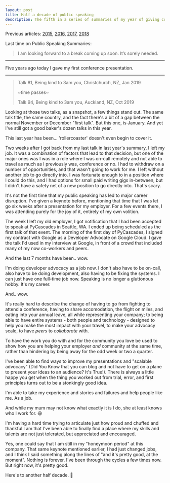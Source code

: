 ```yaml
---
layout: post
title: Half a decade of public speaking
description: The fifth in a series of summaries of my year of giving conference talks.
---
```


Previous articles: [2015](https://glasnt.com/blog/2015/11/04/a-year-of-public-speaking.html), [2016](https://glasnt.com/blog/2016/10/24/another-year-of-public-speaking.html), [2017](https://glasnt.com/blog/2017/10/28/yet-another-year-of-public-speaking.html), [2018](https://glasnt.com/blog/2018/10/27/gosh-another-year-of-public-speaking.html)

Last time on Public Speaking Summaries: 

> I am looking forward to a break coming up soon. It’s sorely needed. 

---

Five years ago today I gave my first conference presentation. 

---

> Talk 81, Being kind to 3am you, Christchurch, NZ, Jan 2019
> 
> ~time passes~
> 
> Talk 94, Being kind to 3am you, Auckland, NZ, Oct 2019

Looking at those two talks, as a snapshot, a few things stand out. The same talk title, the same country, and the fact there's a bit of a gap between the normal November or December "first talk". But this one, is January. And yet I've still got a good baker's dozen talks in this year. 

This last year has been... 'rollercoaster' doesn't even begin to cover it. 

Two weeks after I got back from my last talk in last year's summary, I left my job. It was a combination of factors that lead to that decision, but one of the major ones was I was in a role where I was on-call remotely and not able to travel as much as I previously was, conference or no. I had to withdraw on a number of opportunities, and that wasn't going to work for me. I left without another job to go directly into. I was fortunate enough to in a position where I could do this, and I had options for small paid writing gigs in-between, but I didn't have a safety net of a new position to go directly into. That's scary. 

It's not the first time that my public speaking has led to major career disruption. I've given a keynote before, mentioning that time that I was let go six weeks after a presentation for my employer. For a few events there, I was attending purely for the joy of it, entirely of my own volition. 

The week I left my old employer, I got notification that I had been accepted to speak at PyCascades in Seattle, WA. I ended up being scheduled as the first talk of that event. The morning of the first day of PyCascades, I signed my contract with Google as a Developer Advocate on Google Cloud. I gave the talk I'd used in my interview at Google, in front of a crowd that included many of my now co-workers and peers.

And the last 7 months have been.. wow. 

I'm doing developer advocacy as a job now. I don't also have to be on-call, also have to be doing development, also having to be fixing the systems. I can just have one full-time job now. Speaking is no longer a gluttonous hobby. It's my career. 

And.. wow. 

It's really hard to describe the change of having to go from fighting to attend a conference, having to share accomodation, the flight on miles, and eating into your annual leave, all while representing your company; to being able to have entire systems - both people and technology - designed to help you make the most impact with your travel, to make your advocacy scale, to have *peers* to *collaborate* with. 

To have the work you do with and for the community you love be used to show how you are helping your employer *and* community at the same time, rather than hindering by being away for the odd week or two a quarter. 

I've been able to find ways to improve my presentations and "scalable advocacy" (Did You Know that you can blog and not have to get on a plane to present your ideas to an audience? It's True!). There is always a little happy you get when the thing you worked out from trial, error, and first principles turns out to be a stonkingly good idea. 

I'm able to take my experience and stories and failures and help people like me. As a job. 

And while my mum may not know what exactly it is I do, she at least knows who I work for. 😆

I'm having a hard time trying to articulate just how proud and chuffed and thankful I am that I've been able to finally find a place where my skills and talents are not just tolerated, but appreciated and encouraged. 

Yes, one could say that I am still in my "honeymoon period" at this company. That same keynote mentioned earlier, I had just changed jobs, and I think I said something along the lines of "and it's pretty good, at the moment". Nothing is forever. I've been through the cycles a few times now. But right now, it's pretty good. 

Here's to another half decade. 💜
